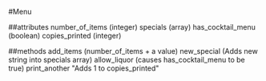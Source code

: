 #Menu

##attributes
number_of_items (integer)
specials (array)
has_cocktail_menu (boolean)
copies_printed (integer)

##methods
add_items (number_of_items + a value)
new_special (Adds new string into specials array)
allow_liquor (causes has_cocktail_menu to be true)
print_another "Adds 1 to copies_printed"
